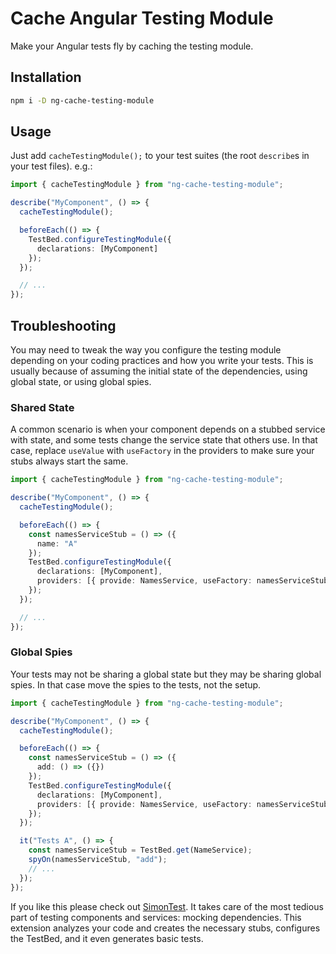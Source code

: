 # Cache Angular Testing Module

Make your Angular tests fly by caching the testing module.

## Installation

```sh
npm i -D ng-cache-testing-module
```

## Usage

Just add `cacheTestingModule();` to your test suites (the root `describe`s in your test files). e.g.:

```ts
import { cacheTestingModule } from "ng-cache-testing-module";

describe("MyComponent", () => {
  cacheTestingModule();

  beforeEach(() => {
    TestBed.configureTestingModule({
      declarations: [MyComponent]
    });
  });

  // ...
});
```

## Troubleshooting

You may need to tweak the way you configure the testing module depending on your coding practices and how you write your tests. This is usually because of assuming the initial state of the dependencies, using global state, or using global spies.

### Shared State

A common scenario is when your component depends on a stubbed service with state, and some tests change the service state that others use. In that case, replace `useValue` with `useFactory` in the providers to make sure your stubs always start the same.

```ts
import { cacheTestingModule } from "ng-cache-testing-module";

describe("MyComponent", () => {
  cacheTestingModule();

  beforeEach(() => {
    const namesServiceStub = () => ({
      name: "A"
    });
    TestBed.configureTestingModule({
      declarations: [MyComponent],
      providers: [{ provide: NamesService, useFactory: namesServiceStub }]
    });
  });

  // ...
});
```

### Global Spies

Your tests may not be sharing a global state but they may be sharing global spies. In that case move the spies to the tests, not the setup.

```ts
import { cacheTestingModule } from "ng-cache-testing-module";

describe("MyComponent", () => {
  cacheTestingModule();

  beforeEach(() => {
    const namesServiceStub = () => ({
      add: () => ({})
    });
    TestBed.configureTestingModule({
      declarations: [MyComponent],
      providers: [{ provide: NamesService, useFactory: namesServiceStub }]
    });
  });

  it("Tests A", () => {
    const namesServiceStub = TestBed.get(NameService);
    spyOn(namesServiceStub, "add");
    // ...
  });
});
```

If you like this please check out [SimonTest](https://marketplace.visualstudio.com/items?itemName=SimonTest.simontest). It takes care of the most tedious part of testing components and services: mocking dependencies. This extension analyzes your code and creates the necessary stubs, configures the TestBed, and it even generates basic tests.
